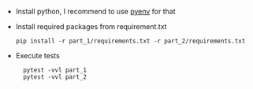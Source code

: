 - Install python, I recommend to use [pyenv](https://github.com/pyenv/pyenv) for that

- Install required packages from requirement.txt

      pip install -r part_1/requirements.txt -r part_2/requirements.txt

- Execute tests


        pytest -vvl part_1
        pytest -vvl part_2
    